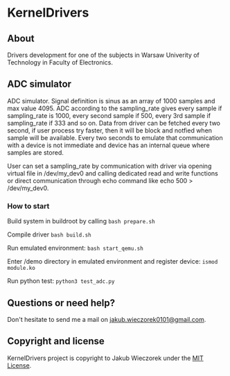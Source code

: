 # KernelDrivers

## About
Drivers development for one of the subjects in Warsaw Univerity of Technology in Faculty of Electronics.

## ADC simulator
ADC simulator. Signal definition is sinus as an array of 1000
samples and max value 4095. ADC according to the sampling_rate gives every sample if 
sampling_rate is 1000, every second sample if 500, every 3rd sample
if sampling_rate if 333 and so on. Data from driver can be fetched 
every two second, if user process try faster, then it will be block and
notfied when sample will be available. Every two seconds to emulate 
that communication with a device is not immediate and device has an
internal queue where samples are stored. 

User can set a sampling_rate 
by communication with driver via opening virtual file in /dev/my_dev0 
and calling dedicated read and write functions or direct communication
through echo command like echo 500 > /dev/my_dev0.

### How to start
Build system in buildroot by calling 
`bash prepare.sh`

Compile driver
`bash build.sh`

Run emulated environment:
`bash start_qemu.sh`

Enter /demo directory in emulated environment and register device:
`ismod module.ko`

Run python test:
`python3 test_adc.py`

## Questions or need help?
Don't hesitate to send me a mail on jakub.wieczorek0101@gmail.com.

## Copyright and license
KernelDrivers project is copyright to Jakub Wieczorek under the [MIT License](https://opensource.org/licenses/MIT).
